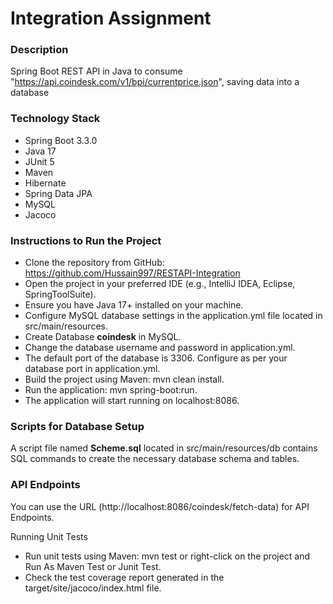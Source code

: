 # Integration Assignment
### Description
Spring Boot REST API in Java to consume "https://api.coindesk.com/v1/bpi/currentprice.json", saving data into a database

### Technology Stack
- Spring Boot 3.3.0
- Java 17
- JUnit 5
- Maven
- Hibernate
- Spring Data JPA
- MySQL
- Jacoco

### Instructions to Run the Project
- Clone the repository from GitHub: https://github.com/Hussain997/RESTAPI-Integration
- Open the project in your preferred IDE (e.g., IntelliJ IDEA, Eclipse, SpringToolSuite).
- Ensure you have Java 17+ installed on your machine.
- Configure MySQL database settings in the application.yml file located in src/main/resources.
- Create Database **coindesk** in MySQL.
- Change the database username and password in application.yml.
- The default port of the database is 3306. Configure as per your database port in application.yml.
- Build the project using Maven: mvn clean install.
- Run the application: mvn spring-boot:run.
- The application will start running on localhost:8086.

### Scripts for Database Setup
A script file named **Scheme.sql** located in src/main/resources/db contains SQL commands to create the necessary database schema and tables.

### API Endpoints
You can use the URL (http://localhost:8086/coindesk/fetch-data) for API Endpoints.


Running Unit Tests
* Run unit tests using Maven: mvn test or right-click on the project and Run As Maven Test or Junit Test.
* Check the test coverage report generated in the target/site/jacoco/index.html file.
